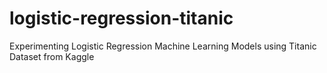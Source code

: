 # logistic-regression-titanic
Experimenting Logistic Regression Machine Learning Models using Titanic Dataset from Kaggle
